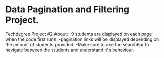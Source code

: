 # Data Pagination and Filtering Project.
 Techdegree Project #2
 About:
 -9 students are displayed on each page when the code first runs.
 -pagination links will be displayed depending on the amount of students provided.
 -Make sure to use the searchBar to navigate between the students and understand it's behaviour.
